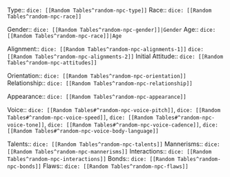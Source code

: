 
Type:: `dice: [[Random Tables^random-npc-type]]`
Race:: `dice: [[Random Tables^random-npc-race]]`

Gender:: `dice: [[Random Tables^random-npc-gender]]|Gender`
Age:: `dice: [[Random Tables^random-npc-race]]|Age`

Alignment:: `dice: [[Random Tables^random-npc-alignments-1]]` `dice: [[Random Tables^random-npc-alignments-2]]`
Initial Attitude:: `dice: [[Random Tables^random-npc-attitudes]]`

Orientation:: `dice: [[Random Tables^random-npc-orientation]]`
Relationship:: `dice: [[Random Tables^random-npc-relationship]]`

Appearance:: `dice: [[Random Tables^random-npc-appearance]]`

Voice:: `dice: [[Random Tables#^random-npc-voice-pitch]]`, `dice: [[Random Tables#^random-npc-voice-speed]]`, `dice: [[Random Tables#^random-npc-voice-tone]]`, `dice: [[Random Tables#^random-npc-voice-cadence]]`, `dice: [[Random Tables#^random-npc-voice-body-language]]`

Talents:: `dice: [[Random Tables^random-npc-talents]]`
Mannerisms:: `dice: [[Random Tables^random-npc-mannerisms]]`
Interactions:: `dice: [[Random Tables^random-npc-interactions]]`
Bonds:: `dice: [[Random Tables^random-npc-bonds]]`
Flaws:: `dice: [[Random Tables^random-npc-flaws]]`
